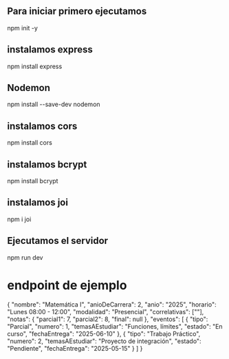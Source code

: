 ## Para iniciar primero ejecutamos

npm init -y

## instalamos express

npm install express

## Nodemon

npm install --save-dev nodemon

## instalamos cors

npm install cors

## instalamos bcrypt

npm install bcrypt
## instalamos joi

npm i joi

## Ejecutamos el servidor
npm run dev

# endpoint de ejemplo

{
  "nombre": "Matemática I",
  "anioDeCarrera": 2,
  "anio": "2025",
  "horario": "Lunes 08:00 - 12:00",
  "modalidad": "Presencial",
  "correlativas": [""],
  "notas": {
    "parcial1": 7,
    "parcial2": 8,
    "final": null
  },
  "eventos": [
    {
      "tipo": "Parcial",
      "numero": 1,
      "temasAEstudiar": "Funciones, límites",
      "estado": "En curso",
      "fechaEntrega": "2025-06-10"
    },
    {
      "tipo": "Trabajo Práctico",
      "numero": 2,
      "temasAEstudiar": "Proyecto de integración",
      "estado": "Pendiente",
      "fechaEntrega": "2025-05-15"
    }
  ]
}